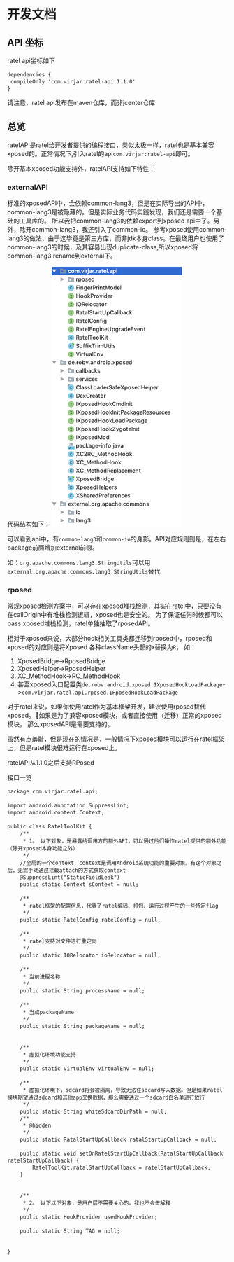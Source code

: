 
# 开发文档

## API 坐标

ratel api坐标如下
```
dependencies {
 compileOnly 'com.virjar:ratel-api:1.1.0'
}
```
请注意，ratel api发布在maven仓库，而非jcenter仓库
## 总览

ratelAPI是ratel给开发者提供的编程接口，类似太极一样，ratel也是基本兼容xposed的。正常情况下,引入ratel的api``com.virjar:ratel-api``即可。

除开基本xposed功能支持外，ratelAPI支持如下特性：


### externalAPI

标准的xposedAPI中，会依赖common-lang3，但是在实际导出的API中，common-lang3是被隐藏的。但是实际业务代码实践发现，我们还是需要一个基础的工具库的。
所以我把common-lang3的依赖export到xposed api中了。另外，除开common-lang3，我还引入了common-io。
参考xposed使用common-lang3的做法，由于这毕竟是第三方库，而非jdk本身class。在最终用户也使用了common-lang3的时候，及其容易出现duplicate-class,所以xposed将
common-lang3 rename到external下。

代码结构如下：
![4_1_api_categore](img/4_1_api_categore.png)

可以看到api中，有``common-lang3``和``common-io``的身影。API对应规则则是，在左右package前面增加external前缀。

如：``org.apache.commons.lang3.StringUtils``可以用``external.org.apache.commons.lang3.StringUtils``替代

### rposed

常规xposed检测方案中，可以存在xposed堆栈检测，其实在ratel中，只要没有在callOrigin中有堆栈检测逻辑，xposed也是安全的。
为了保证任何时候都可以pass xposed堆栈检测，ratel单独抽取了rposedAPI。

相对于xposed来说，大部分hook相关工具类都迁移到rposed中，rposed和xposed的对应则是将Xposed 各种className头部的``X``替换为``R``，
如：
1. XposedBridge->RposedBridge
2. XposedHelper->RposedHelper
3. XC_MethodHook->RC_MethodHook
4. 甚至xposed入口配置类``de.robv.android.xposed.IXposedHookLoadPackage``->``com.virjar.ratel.api.rposed.IRposedHookLoadPackage``

对于ratel来说，如果你使用ratel作为基本框架开发，建议使用rposed替代xposed。如果是为了兼容xposed模块，或者直接使用（迁移）正常的xposed模块，
那么xposedAPI是需要支持的。

虽然有点羞耻，但是现在的情况是，一般情况下xposed模块可以运行在ratel框架上，但是ratel模块很难运行在xposed上。

ratelAPI从1.1.0之后支持RPosed

接口一览
```
package com.virjar.ratel.api;

import android.annotation.SuppressLint;
import android.content.Context;

public class RatelToolKit {
    /**
     * 1。 以下对象，是暴露给调用方的额外API，可以通过他们操作ratel提供的额外功能（除开xposed本身功能之外）
     */
    //全局的一个context，context是调用Android系统功能的重要对象。有这个对象之后，无需手动通过拦截attach的方式获取context
    @SuppressLint("StaticFieldLeak")
    public static Context sContext = null;

    /**
     * ratel框架的配置信息，代表了ratel编码、打包、运行过程产生的一些特定flag
     */
    public static RatelConfig ratelConfig = null;

    /**
     * ratel支持对文件进行重定向
     */
    public static IORelocator ioRelocator = null;

    /**
     * 当前进程名称
     */
    public static String processName = null;

    /**
     * 当成packageName
     */
    public static String packageName = null;


    /**
     * 虚拟化环境功能支持
     */
    public static VirtualEnv virtualEnv = null;

    /**
     * 虚拟化环境下，sdcard将会被隔离，导致无法往sdcard写入数据。但是如果ratel模块期望通过sdcard和其他app交换数据，那么需要通过一个sdcard白名单进行放行
     */
    public static String whiteSdcardDirPath = null;
    /**
     * @hidden
     */
    public static RatalStartUpCallback ratalStartUpCallback = null;

    public static void setOnRatelStartUpCallback(RatalStartUpCallback ratelStartUpCallback) {
        RatelToolKit.ratalStartUpCallback = ratelStartUpCallback;
    }


    /**
     * 2。 以下以下对象，是用户层不需要关心的。我也不会做解释
     */
    public static HookProvider usedHookProvider;

    public static String TAG = null;


}

```